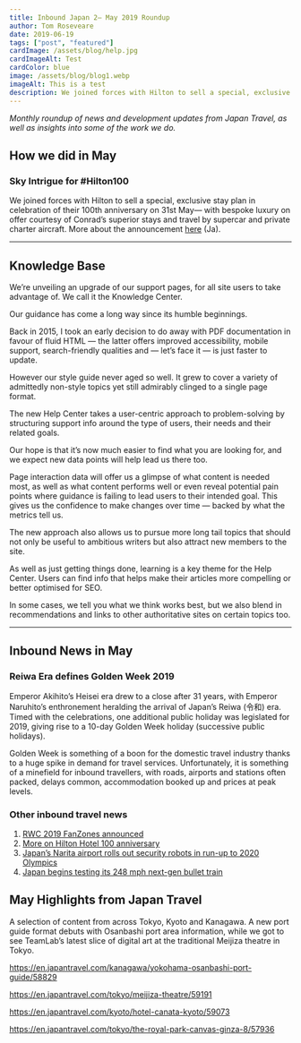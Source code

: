 ```yaml
---
title: Inbound Japan 2— May 2019 Roundup
author: Tom Roseveare
date: 2019-06-19
tags: ["post", "featured"]
cardImage: /assets/blog/help.jpg
cardImageAlt: Test
cardColor: blue
image: /assets/blog/blog1.webp
imageAlt: This is a test
description: We joined forces with Hilton to sell a special, exclusive stay plan in celebration of their 100th anniversary on 31st May
---
```



*Monthly roundup of news and development updates from Japan Travel, as well as insights into some of the work we do.*

## How we did in May

### Sky Intrigue for #Hilton100

We joined forces with Hilton to sell a special, exclusive stay plan in celebration of their 100th anniversary on 31st May— with bespoke luxury on offer courtesy of Conrad’s superior stays and travel by supercar and private charter aircraft. More about the announcement [here](https://ja.japantravel.com/static/press/%E3%80%90%E3%83%97%E3%83%AC%E3%82%B9%E3%83%AA%E3%83%AA%E3%83%BC%E3%82%B9%E3%80%91%E3%82%B3%E3%83%B3%E3%83%A9%E3%83%83%E3%83%89%E3%80%8C%E3%82%B9%E3%82%AB%E3%82%A4%E3%83%BB%E3%82%A4%E3%83%B3%E3%83%88%E3%83%AA%E3%83%BC%E3%82%B0%E3%80%8D.pdf) (Ja).

---

## Knowledge Base

We’re unveiling an upgrade of our support pages, for all site users to take advantage of. We call it the Knowledge Center.

Our guidance has come a long way since its humble beginnings.

Back in 2015, I took an early decision to do away with PDF documentation in favour of fluid HTML — the latter offers improved accessibility, mobile support, search-friendly qualities and — let’s face it — is just faster to update.

However our style guide never aged so well. It grew to cover a variety of admittedly non-style topics yet still admirably clinged to a single page format.

The new Help Center takes a user-centric approach to problem-solving by structuring support info around the type of users, their needs and their related goals.

Our hope is that it’s now much easier to find what you are looking for, and we expect new data points will help lead us there too.

Page interaction data will offer us a glimpse of what content is needed most, as well as what content performs well or even reveal potential pain points where guidance is failing to lead users to their intended goal. This gives us the confidence to make changes over time — backed by what the metrics tell us.

The new approach also allows us to pursue more long tail topics that should not only be useful to ambitious writers but also attract new members to the site.

As well as just getting things done, learning is a key theme for the Help Center. Users can find info that helps make their articles more compelling or better optimised for SEO.

In some cases, we tell you what we think works best, but we also blend in recommendations and links to other authoritative sites on certain topics too.

---

## Inbound News in May

### Reiwa Era defines Golden Week 2019

Emperor Akihito’s Heisei era drew to a close after 31 years, with Emperor Naruhito’s enthronement heralding the arrival of Japan’s Reiwa (令和) era. Timed with the celebrations, one additional public holiday was legislated for 2019, giving rise to a 10-day Golden Week holiday (successive public holidays).

Golden Week is something of a boon for the domestic travel industry thanks to a huge spike in demand for travel services. Unfortunately, it is something of a minefield for inbound travellers, with roads, airports and stations often packed, delays common, accommodation booked up and prices at peak levels.

### Other inbound travel news

1. [RWC 2019 FanZones announced](https://www.rugbyworldcup.com/news/417884)
2. [More on Hilton Hotel 100 anniversary](https://www.forbes.com/sites/michaelgoldstein/2019/02/01/hilton-hotels-celebrates-100th-birthday/?sh=bf8776757148)
3. [Japan’s Narita airport rolls out security robots in run-up to 2020 Olympics](https://www.straitstimes.com/asia/east-asia/japans-narita-airport-to-use-security-robots-in-run-up-to-2020-olympics)
4. [Japan begins testing its 248 mph next-gen bullet train](https://www.theverge.com/2019/5/13/18617515/alfa-x-bullet-train-japan-testing-400-kmh-248-mph-fastest-long-nose-72-feet)

## May Highlights from Japan Travel

A selection of content from across Tokyo, Kyoto and Kanagawa. A new port guide format debuts with Osanbashi port area information, while we got to see TeamLab’s latest slice of digital art at the traditional Meijiza theatre in Tokyo.

https://en.japantravel.com/kanagawa/yokohama-osanbashi-port-guide/58829

https://en.japantravel.com/tokyo/meijiza-theatre/59191

https://en.japantravel.com/kyoto/hotel-canata-kyoto/59073

https://en.japantravel.com/tokyo/the-royal-park-canvas-ginza-8/57936



